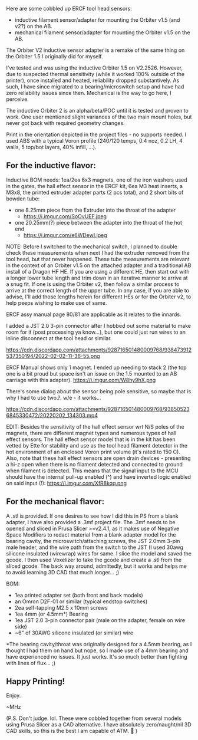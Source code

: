 Here are some cobbled up ERCF tool head sensors:

- inductive filament sensor/adapter for mounting the Orbiter v1.5 (and v2?) on the AB.
- mechanical filament sensor/adapter for mounting the Orbiter v1.5 on the AB.

The Orbiter V2 inductive sensor adapter is a remake of the same thing on the Orbiter 1.5 I originally did for myself.

I've tested and was using the inductive Orbiter 1.5 on V2.2526.  However, due to suspected thermal sensitivity (while it worked 100% outside of the printer), once installed and heated, reliability dropped substantively.  As such, I have since migrated to a bearing/microswitch setup and have had zero reliability issues since then.  Mechanical is the way to go here, I perceive.

The inductive Orbiter 2 is an alpha/beta/POC until it is tested and proven to work.  One user mentioned slight variances of the two main mount holes, but never got back with required geometry changes.

Print in the orientation depicted in the project files - no supports needed.  I used ABS with a typical Voron profile (240/120 temps, 0.4 noz, 0.2 LH, 4 walls, 5 top/bot layers, 40% infill, ...).

## For the inductive flavor:

Inductive BOM needs:  1ea/2ea 6x3 magnets, one of the iron washers used in the gates, the hall effect sensor in the ERCF kit, 6ea M3 heat inserts, a M3x8, the printed extruder adapter parts (2 pcs total), and 2 short bits of bowden tube:

- one 8.25mm piece from the Extruder into the throat of the adapter 
    - https://i.imgur.com/SoOvUEF.jpeg
- one 20.25mm(?) piece between the adapter into the throat of the hot end
    - https://i.imgur.com/e6WDewI.jpeg

NOTE:  Before I switched to the mechanical switch, I planned to double check these measurements when next I had the extruder removed from the tool head, but that never happened.  These tube measurements are relevant in the context of an Orbiter v1.5 on the attached adapter and a traditional AB install of a Dragon HF HE.  If you are using a different HE, then start out with a longer lower tube length and trim down in an iterative manner to arrive at a snug fit.  If one is using the Orbiter v2, then follow a similar process to arrive at the correct length of the upper tube.  In any case, if you are able to advise, I'll add those lengths herein for different HEs or for the Orbiter v2, to help peeps wishing to make use of same.

ERCF assy manual page 80/81 are applicable as it relates to the innards.

I added a JST 2.0 3-pin connector after I hobbed out some material to make room for it (post processing ya know...), but one could just run wires to an inline disconnect at the tool head or similar.

https://cdn.discordapp.com/attachments/928716501480009768/938473912537350194/2022-02-02-11-36-55.png

ERCF Manual shows only 1 magnet.  I ended up needing to stack 2 (the top one is a bit proud but space isn't an issue on the 1.5 mounted to an AB carriage with this adapter).  https://i.imgur.com/W8hy9hX.png

There's some dialog about the sensor being pole sensitive, so maybe that is why I had to use two.?.  w/e - it works...  

https://cdn.discordapp.com/attachments/928716501480009768/938505236845330472/20220202_134303.mp4

EDIT:  Besides the sensitivity of the hall effect sensor wrt N/S poles of the magnets,  there are different magnet types and numerous types of hall effect sensors.  The hall effect sensor model that is in the kit has been vetted by Ette for stability and use as the tool head filament detector in the hot environment of an enclosed Voron print volume (it's rated to 150 C).  Also, note that these hall effect sensors are open drain devices - presenting a hi-z open when there is no filament detected and connected to ground when filament is detected.  This means that the signal input to the MCU should have the internal pull-up enabled (^) and have inverted logic enabled on said input (!):  https://i.imgur.com/XfR8kqq.png 

## For the mechanical flavor:

A .stl is provided.  If one desires to see how I did this in PS from a blank adapter, I have also provided a .3mf project file.  The .3mf needs to be opened and sliced in Prusa Slicer >=v2.4.1, as it makes use of Negative Space Modifiers to redact material from a blank adapter model for the bearing cavity, the microswitch/attaching screws, the JST 2.0mm 3-pin male header, and the wire path from the switch to the JST (I used 30awg silicone insulated (wirewrap) wires for same.  I slice the model and saved the gcode.  I then used Voxelizer to take the gcode and create a .stl from the sliced gcode.  The back way around, admittedly, but it works and helps me to avoid learning 3D CAD that much longer... ;)

BOM:

- 1ea printed adapter set (both front and back models)
- an Omron D2F-01 or similar (typical endstop switches)
- 2ea self-tapping M2.5 x 10mm screws
- 1ea 4mm (or 4.5mm*) Bearing
- 1ea JST 2.0 3-pin connector pair (male on the adapter, female on wire side)
- ~6" of 30AWG silicone insulated (or similar) wire

*The bearing cavity/throat was originally designed for a 4.5mm bearing, as I thought I had them on hand but nope, so I made use of a 4mm bearing and have experienced no issues.  It just works.  It's so much better than fighting with lines of flux... ;)

## Happy Printing!

Enjoy.

~MHz

(P.S.  Don't judge.  lol.  These were cobbled together from several models using Prusa Slicer as a CAD alternative.  I have absolutely zero/naught/nil 3D CAD skills, so this is the best I am capable of ATM. 🙂 )
